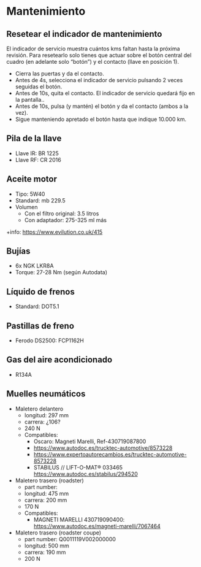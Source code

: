 # Mantenimiento

## Resetear el indicador de mantenimiento

El indicador de servicio muestra cuántos kms faltan hasta la próxima revisión.
Para resetearlo solo tienes que actuar sobre el botón central del cuadro (en
adelante solo “botón”) y el contacto (llave en posición 1).

- Cierra las puertas y da el contacto.
- Antes de 4s, selecciona el indicador de servicio pulsando 2 veces seguidas el botón.
- Antes de 10s, quita el contacto. El indicador de servicio quedará fijo en la pantalla..
- Antes de 10s, pulsa (y mantén) el botón y da el contacto (ambos a la vez).
- Sigue manteniendo apretado el botón hasta que indique 10.000 km.


## Pila de la llave

- Llave IR: BR 1225
- Llave RF: CR 2016

## Aceite motor

- Tipo: 5W40
- Standard: mb 229.5
- Volumen
  - Con el filtro original: 3.5 litros
  - Con adaptador: 275-325 ml más

+info: https://www.evilution.co.uk/415

## Bujías

- 6x NGK LKR8A
- Torque: 27-28 Nm (según Autodata)


## Líquido de frenos

- Standard: DOT5.1


## Pastillas de freno

- Ferodo DS2500: FCP1162H

## Gas del aire acondicionado

- R134A

## Muelles neumáticos

- Maletero delantero
  - longitud: 297 mm
  - carrera: ¿106?
  - 240 N
  - Compatibles:
    - Oscaro: Magneti Marelli, Ref-430719087800
    - https://www.autodoc.es/trucktec-automotive/8573228
    - https://www.expertoautorecambios.es/trucktec-automotive-8573228
    - STABILUS // LIFT-O-MAT® 033465 https://www.autodoc.es/stabilus/294520
- Maletero trasero (roadster)
  - part number:
  - longitud: 475 mm
  - carrera: 200 mm
  - 170 N
  - Compatibles:
    - MAGNETI MARELLI 430719090400: https://www.autodoc.es/magneti-marelli/7067464
- Maletero trasero (roadster coupe)
  - part number: Q0011119V002000000
  - longitud: 500 mm
  - carrera: 190 mm
  - 200 N
